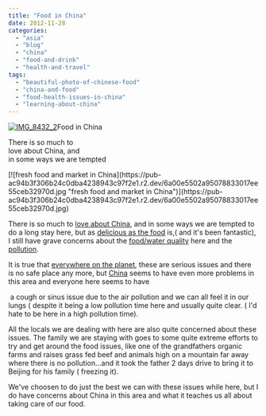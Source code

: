 ```yaml
---
title: "Food in China"
date: 2012-11-28
categories: 
  - "asia"
  - "blog"
  - "china"
  - "food-and-drink"
  - "health-and-travel"
tags: 
  - "beautiful-photo-of-chinese-food"
  - "china-and-food"
  - "food-health-issues-in-china"
  - "learning-about-china"
---
```


[![IMG_8432_2](https://pub-ac94b3f306b24c0dba4238943c97f2e1.r2.dev/6a00e5502a95078833017ee55cea29970d.jpg "IMG_8432_2")](https://pub-ac94b3f306b24c0dba4238943c97f2e1.r2.dev/6a00e5502a95078833017ee55cea29970d.jpg)Food in China  
  
There is so much to  
love about China, and  
in some ways we are tempted

<!--more--> [![fresh food and market in China](https://pub-ac94b3f306b24c0dba4238943c97f2e1.r2.dev/6a00e5502a95078833017ee55ceb32970d.jpg "fresh food and market in China")](https://pub-ac94b3f306b24c0dba4238943c97f2e1.r2.dev/6a00e5502a95078833017ee55ceb32970d.jpg)  
  
There is so much to [love about China](http://soultravelers3new.local/2012/11/china-travel-in-the-autumn.html "loving China travel "), and in some ways we are tempted to do a long stay here, but as [delicious as the food](http://soultravelers3new.local/2012/11/yum-loving-the-food-in-beijing.html "delicious food in China") is,( and it's been fantastic), I still have grave concerns about the [food/water quality](http://usatoday30.usatoday.com/news/world/story/2012-05-28/china-food-safety/55252482/1 "china food safety issues") here and the [pollution](http://www.cbc.ca/news/world/story/2012/07/04/pollution-china.html "pollution").  
  
It is true that [everywhere on the planet](http://soultravelers3new.local/2012/04/health-organic-raw-foods-and-travel.html "healthy organic food and travel"), these are serious issues and there is no safe place any more, but [China](http://soultravelers3new.local/2012/11/china-parks-and-martial-arts.html "china travel and exercise") seems to have even more problems in this area and everyone here seems to have

 a cough or sinus issue due to the air pollution and we can all feel it in our lungs ( despite it being a low pollution time here and usually quite clear. ( I'd hate to be here in a high pollution time).  
  
All the locals we are dealing with here are also quite concerned about these issues. The family we are staying with goes to some quite extreme efforts to try and get around the food issues, like one of the grandfathers organic farms and raises grass fed beef and animals high on a mountain far away where there is no pollution...and it took the father 2 days drive to bring it to Beijing for his family ( freezing it).  
  
We've choosen to do just the best we can with these issues while here, but I do have concerns about China in this area and what it teaches us all about taking care of our food.
